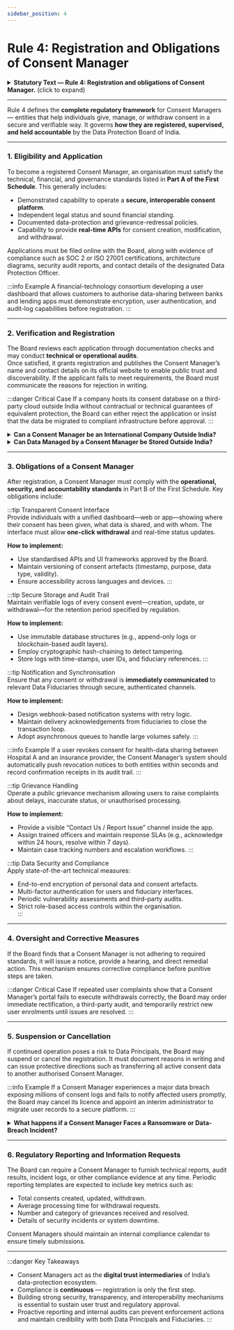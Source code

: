 ```yaml
---
sidebar_position: 4
---
```


# Rule 4: Registration and Obligations of Consent Manager

<details>
  <summary><strong>Statutory Text — Rule 4: Registration and obligations of Consent Manager.</strong> (click to expand)</summary>

4. Registration and obligations of Consent Manager.—  
(1) A person who fulfils the conditions for registration of Consent Managers set out in Part A of First Schedule may apply to the Board for registration as a Consent Manager by furnishing such particulars and such other information and documents as the Board may publish in this behalf on its website.  
(2) On receipt of such application, the Board may make such inquiry as it may deem fit to satisfy itself regarding fulfilment of the conditions set out in Part A of First Schedule, and if it—  
(a) is satisfied, register the applicant as a Consent Manager, under intimation to the applicant, and publish on its website the particulars of such Consent Manager; or  
(b) is not satisfied, reject the application and communicate the reasons for the rejection to the applicant.  
(3) The Consent Manager shall have obligations as specified in Part B of First Schedule.  
(4) If the Board is of the opinion that a Consent Manager is not adhering to the conditions and obligations under this rule, it may, after giving an opportunity of being heard, inform the Consent Manager of such non-adherence and direct the Consent Manager to take measures to ensure adherence.  
(5) The Board may, if it is satisfied that it is necessary so to do in the interests of Data Principals, after giving the Consent Manager an opportunity of being heard, by order, for reasons to be recorded in writing,—  
(a) suspend or cancel the registration of such Consent Manager; and  
(b) give such directions as it may deem fit to that Consent Manager, to protect the interests of the Data Principals.  
(6) The Board may, for the purposes of this rule, require the Consent Manager to furnish such information as the Board may call for.
</details>

---

Rule 4 defines the **complete regulatory framework** for Consent Managers — entities that help individuals give, manage, or withdraw consent in a secure and verifiable way. It governs **how they are registered, supervised, and held accountable** by the Data Protection Board of India.

---

### 1. Eligibility and Application  

To become a registered Consent Manager, an organisation must satisfy the technical, financial, and governance standards listed in **Part A of the First Schedule**. This generally includes:

- Demonstrated capability to operate a **secure, interoperable consent platform**.  
- Independent legal status and sound financial standing.  
- Documented data-protection and grievance-redressal policies.  
- Capability to provide **real-time APIs** for consent creation, modification, and withdrawal.  

Applications must be filed online with the Board, along with evidence of compliance such as SOC 2 or ISO 27001 certifications, architecture diagrams, security audit reports, and contact details of the designated Data Protection Officer.

:::info Example
A financial-technology consortium developing a user dashboard that allows customers to authorise data-sharing between banks and lending apps must demonstrate encryption, user authentication, and audit-log capabilities before registration.
:::

---

### 2. Verification and Registration  

The Board reviews each application through documentation checks and may conduct **technical or operational audits**.  
Once satisfied, it grants registration and publishes the Consent Manager’s name and contact details on its official website to enable public trust and discoverability. If the applicant fails to meet requirements, the Board must communicate the reasons for rejection in writing.

:::danger Critical Case
If a company hosts its consent database on a third-party cloud outside India without contractual or technical guarantees of equivalent protection, the Board can either reject the application or insist that the data be migrated to compliant infrastructure before approval.
:::

<details>
  <summary><strong>Can a Consent Manager be an International Company Outside India?</strong></summary>

A Consent Manager must be an **entity registered in India** under Indian law and subject to the jurisdiction of the **Data Protection Board of India (DPBI)**.  
While individual shareholders, directors, or technical specialists may be Non-Resident Indians (NRIs) or foreign nationals, the **operating legal entity** must have its **registered office, data operations, and compliance contact within India**.

This ensures that the Board has direct legal oversight, can conduct audits, and can enforce corrective or disciplinary action when required.

**Example:** A Singapore-based technology company may participate by forming an Indian subsidiary registered under the Companies Act, 2013 and then applying for Consent Manager registration through that Indian entity.

</details>

<details>
  <summary><strong>Can Data Managed by a Consent Manager be Stored Outside India?</strong></summary>

The DPDPA 2023 and the Digital Personal Data Protection Rules 2025 do **not mandate full data localisation**.  
However, a Consent Manager must ensure that any storage or processing **outside India** provides an **equivalent level of protection** and maintains **lawful accessibility** for Indian regulators.

Key compliance expectations include:
- Executing **cross-border data-transfer agreements** or Standard Contractual Clauses (SCCs).  
- Ensuring **technical and organisational safeguards**—encryption, restricted access, and secure network configurations.  
- Guaranteeing that the Data Protection Board or authorised authorities can access required data for investigation or audit.

:::danger Critical Case
If consent logs or audit trails are hosted in a jurisdiction that refuses lawful access requests from Indian regulators, the Consent Manager may be declared non-compliant and face suspension or cancellation of registration.
:::


**Example:** Many Consent Managers adopt a **hybrid architecture**—storing live consent records and identifiers on Indian cloud servers while using global data centres only for analytics or backup copies that contain anonymised data.

</details>


---

### 3. Obligations of a Consent Manager  

After registration, a Consent Manager must comply with the **operational, security, and accountability standards** in Part B of the First Schedule. Key obligations include:

:::tip Transparent Consent Interface  
Provide individuals with a unified dashboard—web or app—showing where their consent has been given, what data is shared, and with whom. The interface must allow **one-click withdrawal** and real-time status updates.


**How to implement:**  
- Use standardised APIs and UI frameworks approved by the Board.  
- Maintain versioning of consent artefacts (timestamp, purpose, data type, validity).  
- Ensure accessibility across languages and devices.
:::

:::tip Secure Storage and Audit Trail  
Maintain verifiable logs of every consent event—creation, update, or withdrawal—for the retention period specified by regulation.

**How to implement:**  
- Use immutable database structures (e.g., append-only logs or blockchain-based audit layers).  
- Employ cryptographic hash-chaining to detect tampering.  
- Store logs with time-stamps, user IDs, and fiduciary references.
:::

:::tip Notification and Synchronisation  
Ensure that any consent or withdrawal is **immediately communicated** to relevant Data Fiduciaries through secure, authenticated channels.

**How to implement:**  
- Design webhook-based notification systems with retry logic.  
- Maintain delivery acknowledgements from fiduciaries to close the transaction loop.  
- Adopt asynchronous queues to handle large volumes safely.
:::

:::info Example
If a user revokes consent for health-data sharing between Hospital A and an insurance provider, the Consent Manager’s system should automatically push revocation notices to both entities within seconds and record confirmation receipts in its audit trail.
:::

:::tip Grievance Handling  
Operate a public grievance mechanism allowing users to raise complaints about delays, inaccurate status, or unauthorised processing.

**How to implement:**  
- Provide a visible “Contact Us / Report Issue” channel inside the app.  
- Assign trained officers and maintain response SLAs (e.g., acknowledge within 24 hours, resolve within 7 days).  
- Maintain case tracking numbers and escalation workflows.
:::

:::tip Data Security and Compliance  
Apply state-of-the-art technical measures:

- End-to-end encryption of personal data and consent artefacts.  
- Multi-factor authentication for users and fiduciary interfaces.  
- Periodic vulnerability assessments and third-party audits.  
- Strict role-based access controls within the organisation.  
:::

---

### 4. Oversight and Corrective Measures  

If the Board finds that a Consent Manager is not adhering to required standards, it will issue a notice, provide a hearing, and direct remedial action. This mechanism ensures corrective compliance before punitive steps are taken.

:::danger Critical Case
If repeated user complaints show that a Consent Manager’s portal fails to execute withdrawals correctly, the Board may order immediate rectification, a third-party audit, and temporarily restrict new user enrolments until issues are resolved.
:::

---

### 5. Suspension or Cancellation  

If continued operation poses a risk to Data Principals, the Board may suspend or cancel the registration. It must document reasons in writing and can issue protective directions such as transferring all active consent data to another authorised Consent Manager.

:::info Example
If a Consent Manager experiences a major data breach exposing millions of consent logs and fails to notify affected users promptly, the Board may cancel its licence and appoint an interim administrator to migrate user records to a secure platform.
:::

<details>
  <summary><strong>What happens if a Consent Manager Faces a Ransomware or Data-Breach Incident?</strong></summary>

A ransomware or data-breach incident at a Consent Manager is treated as a **major compliance and trust failure**. Since Consent Managers maintain the central repository of consent records, any compromise affects both Data Fiduciaries and millions of Data Principals.

In such events, the Consent Manager must:

1. **Contain and Investigate:** Isolate affected systems, activate the incident-response plan, and initiate forensic analysis.  
2. **Notify Authorities and Partners:** Promptly inform the **Data Protection Board**, impacted **Data Fiduciaries**, and—if required—the affected users.  
3. **Disclose the Extent:** Describe the breach, categories of affected data, and mitigation measures.  
4. **Remediate:** Patch vulnerabilities, restore from clean backups, and submit a post-incident compliance report to the Board.  
5. **Prepare for Enforcement:** Depending on gravity, the Board may impose penalties, suspend operations, or revoke registration.

**Example:** If a ransomware attack encrypts all active consent records, preventing users from withdrawing consent for two days, the Board may treat it as a **breach of data availability**. The Consent Manager would need to notify all affected stakeholders, restore functionality quickly, and submit a detailed root-cause analysis within prescribed timelines.

</details>

---

### 6. Regulatory Reporting and Information Requests  

The Board can require a Consent Manager to furnish technical reports, audit results, incident logs, or other compliance evidence at any time. Periodic reporting templates are expected to include key metrics such as:

- Total consents created, updated, withdrawn.  
- Average processing time for withdrawal requests.  
- Number and category of grievances received and resolved.  
- Details of security incidents or system downtime.

Consent Managers should maintain an internal compliance calendar to ensure timely submissions.

---


:::danger Key Takeaways
- Consent Managers act as the **digital trust intermediaries** of India’s data-protection ecosystem.  
- Compliance is **continuous** — registration is only the first step.  
- Building strong security, transparency, and interoperability mechanisms is essential to sustain user trust and regulatory approval.  
- Proactive reporting and internal audits can prevent enforcement actions and maintain credibility with both Data Principals and Fiduciaries.
:::
